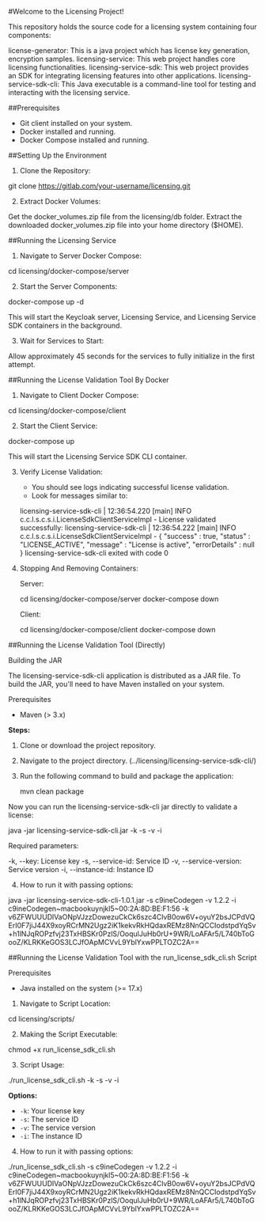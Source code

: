 #Welcome to the Licensing Project!

This repository holds the source code for a licensing system containing four components:

license-generator: This is a java project which has license key generation, encryption samples.
licensing-service: This web project handles core licensing functionalities.
licensing-service-sdk: This web project provides an SDK for integrating licensing features into other applications.
licensing-service-sdk-cli: This Java executable is a command-line tool for testing and interacting with the licensing service.

##Prerequisites

* Git client installed on your system.
* Docker installed and running.
* Docker Compose installed and running.

##Setting Up the Environment

1. Clone the Repository:

git clone https://gitlab.com/your-username/licensing.git

2. Extract Docker Volumes:

Get the docker_volumes.zip file from the licensing/db folder.
Extract the downloaded docker_volumes.zip file into your home directory ($HOME).

##Running the Licensing Service

1. Navigate to Server Docker Compose:

cd licensing/docker-compose/server

2. Start the Server Components:

docker-compose up -d

This will start the Keycloak server, Licensing Service, and Licensing Service SDK containers in the background.

3. Wait for Services to Start:

Allow approximately 45 seconds for the services to fully initialize in the first attempt.

##Running the License Validation Tool By Docker

1. Navigate to Client Docker Compose:

cd licensing/docker-compose/client

2. Start the Client Service:

docker-compose up

This will start the Licensing Service SDK CLI container.

3. Verify License Validation:

    -  You should see logs indicating successful license validation.
    -  Look for messages similar to:

    licensing-service-sdk-cli | 12:36:54.220 [main] INFO  c.c.l.s.c.s.i.LicenseSdkClientServiceImpl - License validated successfully:
    licensing-service-sdk-cli | 12:36:54.222 [main] INFO  c.c.l.s.c.s.i.LicenseSdkClientServiceImpl - {
    "success" : true,
    "status" : "LICENSE_ACTIVE",
    "message" : "License is active",
    "errorDetails" : null
    }
    licensing-service-sdk-cli exited with code 0 
    
4. Stopping And Removing Containers:     

	Server:

	cd licensing/docker-compose/server
	docker-compose down
	
	Client:
	
	cd licensing/docker-compose/client
	docker-compose down

##Running the License Validation Tool (Directly)

Building the JAR

The licensing-service-sdk-cli application is distributed as a JAR file. To build the JAR, you'll need to have Maven installed on your system.

Prerequisites

* Maven (> 3.x)

**Steps:**

1. Clone or download the project repository.
2. Navigate to the project directory. (../licensing/licensing-service-sdk-cli/)
3. Run the following command to build and package the application:

   mvn clean package

Now you can run the licensing-service-sdk-cli jar directly to validate a license:

java -jar licensing-service-sdk-cli.jar -k <licenseKey> -s <serviceId> -v <serviceVersion> -i <instanceId>

Required parameters:

-k, --key: License key
-s, --service-id: Service ID
-v, --service-version: Service version
-i, --instance-id: Instance ID

4. How to run it with passing options:

java -jar licensing-service-sdk-cli-1.0.1.jar -s c9ineCodegen -v 1.2.2 -i c9ineCodegen~macbookuynjkl5~00:2A:8D:BE:F1:56 -k v6ZFWUUUDlVaONpVJzzDowezuCkCk6szc4ClvB0ow6V+oyuY2bsJCPdVQErI0F7jiJ44X9xoyRCrMN2Ugz2iK1kekvRkHQdaxREMz8NnQCCIodstpdYqSv+h1lNJqROPzfvj23TxHBSKr0PzlS/OoqulJuHb0rU+9WR/LoAFAr5/L740bToGooZ/KLRKKeGOS3LCJfOApMCVvL9YblYxwPPLTOZC2A== 

##Running the License Validation Tool with the run_license_sdk_cli.sh Script

Prerequisites

* Java installed on the system  (>= 17.x)

1. Navigate to Script Location:

cd licensing/scripts/

2. Making the Script Executable:

chmod +x run_license_sdk_cli.sh

3. Script Usage:

./run_license_sdk_cli.sh -k <licenseKey> -s <serviceId> -v <serviceVersion> -i <instanceId>

**Options:**

* `-k`: Your license key
* `-s`: The service ID
* `-v`: The service version
* `-i`: The instance ID

4. How to run it with passing options:

./run_license_sdk_cli.sh -s c9ineCodegen -v 1.2.2 -i c9ineCodegen~macbookuynjkl5~00:2A:8D:BE:F1:56 -k v6ZFWUUUDlVaONpVJzzDowezuCkCk6szc4ClvB0ow6V+oyuY2bsJCPdVQErI0F7jiJ44X9xoyRCrMN2Ugz2iK1kekvRkHQdaxREMz8NnQCCIodstpdYqSv+h1lNJqROPzfvj23TxHBSKr0PzlS/OoqulJuHb0rU+9WR/LoAFAr5/L740bToGooZ/KLRKKeGOS3LCJfOApMCVvL9YblYxwPPLTOZC2A==


